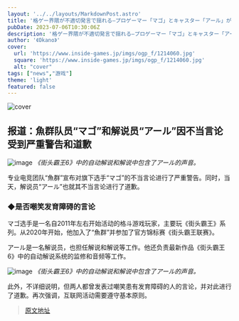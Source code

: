 ```yaml
---
layout: '../../layouts/MarkdownPost.astro'
title: '格ゲー界隈が不適切発言で揺れる―プロゲーマー「マゴ」とキャスター「アール」が謝罪'
pubDate: 2023-07-06T10:30:06Z
description: '格ゲー界隈が不適切発言で揺れる―プロゲーマー「マゴ」とキャスター「アール」が謝罪'
author: '《Okano》'
cover:
  url: 'https://www.inside-games.jp/imgs/ogp_f/1214060.jpg'
  square: 'https://www.inside-games.jp/imgs/ogp_f/1214060.jpg'
  alt: "cover"
tags: ["news","游戏"]
theme: 'light'
featured: false
---
```


![cover](https://www.inside-games.jp/imgs/ogp_f/1214060.jpg)

## 报道：魚群队员“マゴ”和解说员“アール”因不当言论受到严重警告和道歉

![image](https://www.inside-games.jp/imgs/zoom/1214059.jpg)
*《街头霸王6》中的自动解说和解说中包含了アール的声音。*

专业电竞团队“魚群”宣布对旗下选手“マゴ”的不当言论进行了严重警告。同时，当天，解说员“アール”也就其不当言论进行了道歉。

### ◆是否嘲笑发育障碍的言论

マゴ选手是一名自2011年左右开始活动的格斗游戏玩家，主要玩《街头霸王》系列。从2020年开始，他加入了“魚群”并参加了官方锦标赛《街头霸王联赛》。

アール是一名解说员，也担任解说和解说等工作。他还负责最新作品《街头霸王6》中的自动解说系统的监修和音频等工作。

![image](https://www.inside-games.jp/imgs/zoom/1214059.jpg)
*《街头霸王6》中的自动解说和解说中包含了アール的声音。*

此外，不详细说明，但两人都曾发表过嘲笑患有发育障碍的人的言论，并对此进行了道歉。再次强调，互联网活动需要遵守基本原则。

>[原文地址](https://www.inside-games.jp/article/2023/07/06/147044.html)  